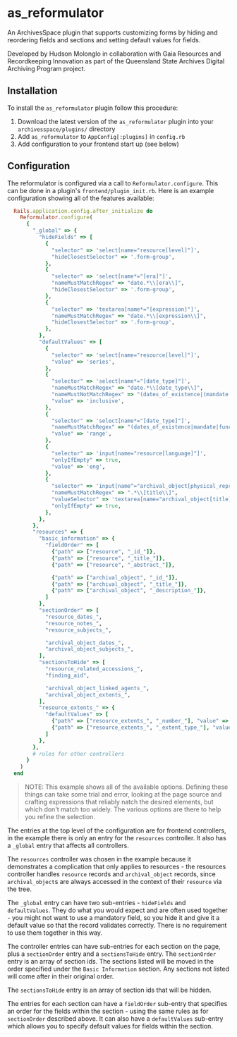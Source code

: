 
# as_reformulator

An ArchivesSpace plugin that supports customizing forms by hiding and reordering
fields and sections and setting default values for fields.

Developed by Hudson Molonglo in collaboration with Gaia Resources and
Recordkeeping Innovation as part of the Queensland State Archives Digital
Archiving Program project.


## Installation

To install the `as_reformulator` plugin follow this procedure:

  1. Download the latest version of the `as_reformulator` plugin into your
     `archivesspace/plugins/` directory
  2. Add `as_reformulator` to `AppConfig[:plugins]` in `config.rb`
  3. Add configuration to your frontend start up (see below)


## Configuration

The reformulator is configured via a call to `Reformulator.configure`. This can
be done in a plugin's `frontend/plugin_init.rb`. Here is an example
configuration showing all of the features available:

```ruby
  Rails.application.config.after_initialize do
    Reformulator.configure(
      {
        "_global" => {
          "hideFields" => [
            {
              "selector" => 'select[name="resource[level]"]',
              "hideClosestSelector" => '.form-group',
            },
            {
              "selector" => 'select[name*="[era]"]',
              "nameMustMatchRegex" => "date.*\\[era\\]",
              "hideClosestSelector" => '.form-group',
            },
            {
              "selector" => 'textarea[name*="[expression]"]',
              "nameMustMatchRegex" => "date.*\\[expression\\]",
              "hideClosestSelector" => '.form-group',
            },
          },
          "defaultValues" => [
            {
              "selector" => 'select[name="resource[level]"]',
              "value" => 'series',
            },
            {
              "selector" => 'select[name*="[date_type]"]',
              "nameMustMatchRegex" => "date.*\\[date_type\\]",
              "nameMustNotMatchRegex" => "(dates_of_existence|(mandate|function|event)\\[date\\])",
              "value" => 'inclusive',
            },
            {
              "selector" => 'select[name*="[date_type]"]',
              "nameMustMatchRegex" => "(dates_of_existence|mandate|function).*\\[date_type\\]",
              "value" => 'range',
            },
            {
              "selector" => 'input[name="resource[language]"]',
              "onlyIfEmpty" => true,
              "value" => 'eng',
            },
            {
              "selector" => 'input[name^="archival_object[physical_representations]"]',
              "nameMustMatchRegex" => ".*\\[title\\]",
              "valueSelector" => 'textarea[name="archival_object[title]"]',
              "onlyIfEmpty" => true,
            },
          },
        },
        "resources" => {
          "basic_information" => {
            "fieldOrder" => [
              {"path" => ["resource", "_id_"]},
              {"path" => ["resource", "_title_"]},
              {"path" => ["resource", "_abstract_"]},

              {"path" => ["archival_object", "_id_"]},
              {"path" => ["archival_object", "_title_"]},
              {"path" => ["archival_object", "_description_"]},
            ]
          },
          "sectionOrder" => [
            "resource_dates_",
            "resource_notes_",
            "resource_subjects_",

            "archival_object_dates_",
            "archival_object_subjects_",
          ],
          "sectionsToHide" => [
            "resource_related_accessions_",
            "finding_aid",

            "archival_object_linked_agents_",
            "archival_object_extents_",
          ],
          "resource_extents_" => {
            "defaultValues" => [
              {"path" => ["resource_extents_", "_number_"], "value" => "0"},
              {"path" => ["resource_extents_", "_extent_type_"], "value" => "volumes"},
            ]
          },
        },
        # rules for other controllers
      }
    )
  end
```

> NOTE: This example shows all of the available options. Defining these things
> can take some trial and error, looking at the page source and crafting
> expressions that reliably natch the desired elements, but which don't match
> too widely. The various options are there to help you refine the selection.

The entries at the top level of the configuration are for frontend controllers,
in the example there is only an entry for the `resources` controller. It also
has a `_global` entry that affects all controllers.

The `resources` controller was chosen in the example because it demonstrates a
complication that only applies to resources - the resources controller handles
`resource` records and `archival_object` records, since `archival_object`s are
always accessed in the context of their `resource` via the tree.

The `_global` entry can have two sub-entries - `hideFields` and `defaultValues`.
They do what you would expect and are often used together - you might not want
to use a mandatory field, so you hide it and give it a default value so that the
record validates correctly. There is no requirement to use them together in this
way.

The controller entries can have sub-entries for each section on the page, plus
a `sectionOrder` entry and a `sectionsToHide` entry. The `sectionOrder` entry is
an array of section ids. The sections listed will be moved in the order
specified under the `Basic Information` section. Any sections not listed will
come after in their original order.

The `sectionsToHide` entry is an array of section ids that will be hidden.

The entries for each section can have a `fieldOrder` sub-entry that specifies an
order for the fields within the section - using the same rules as for
`sectionOrder` described above. It can also have a `defaultValues` sub-entry
which allows you to specify default values for fields within the section.
